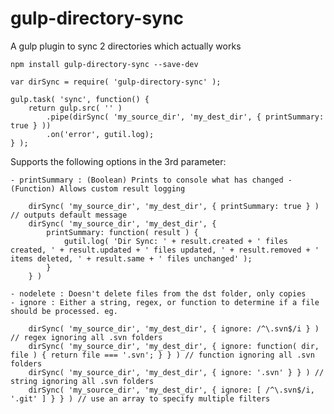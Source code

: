 # gulp-directory-sync
A gulp plugin to sync 2 directories which actually works

```
npm install gulp-directory-sync --save-dev
```

```
var dirSync = require( 'gulp-directory-sync' );

gulp.task( 'sync', function() {
	return gulp.src( '' )
		.pipe(dirSync( 'my_source_dir', 'my_dest_dir', { printSummary: true } ))
		.on('error', gutil.log);
} );
```

Supports the following options in the 3rd parameter:

	- printSummary : (Boolean) Prints to console what has changed - (Function) Allows custom result logging
```
	dirSync( 'my_source_dir', 'my_dest_dir', { printSummary: true } ) // outputs default message
	dirSync( 'my_source_dir', 'my_dest_dir', {
		printSummary: function( result ) {
			gutil.log( 'Dir Sync: ' + result.created + ' files created, ' + result.updated + ' files updated, ' + result.removed + ' items deleted, ' + result.same + ' files unchanged' );
		}
	} )
```

	- nodelete : Doesn't delete files from the dst folder, only copies
	- ignore : Either a string, regex, or function to determine if a file should be processed. eg.
	
```
	dirSync( 'my_source_dir', 'my_dest_dir', { ignore: /^\.svn$/i } ) // regex ignoring all .svn folders
	dirSync( 'my_source_dir', 'my_dest_dir', { ignore: function( dir, file ) { return file === '.svn'; } } ) // function ignoring all .svn folders
	dirSync( 'my_source_dir', 'my_dest_dir', { ignore: '.svn' } } ) // string ignoring all .svn folders
	dirSync( 'my_source_dir', 'my_dest_dir', { ignore: [ /^\.svn$/i, '.git' ] } } ) // use an array to specify multiple filters
```
